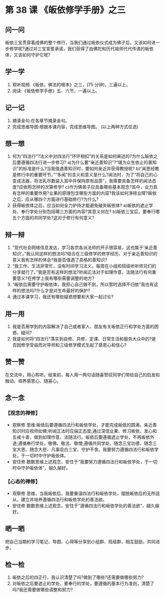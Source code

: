 
# 第 38 课 《皈依修学手册》之三

## 问一问

皈依三宝贯穿着成佛的整个修行，当我们通过皈依仪式成为佛子后，又该如何进一步修学呢?通过对三宝宣誓承诺，我们获得了由佛陀和历代祖师代代传递的皈依体，又该如何守护它呢?

## 学一学

1. 观听视频:《皈依，佛法的根本》之三，(75 分钟)，三遍以上。
2. 阅读:《皈依修学手册》五、六节，一遍以上。

## 记一记

1. 摘录金句:在各章节摘录金句。
2. 完成思维导图:根据本课内容，完成思维导图。
   (以上两种方式任选)

## 想一想

1. 何为“四法行”?法义中对四法行“环环相扣”的关系是如何阐述的?为什么皈依之后要遵循四法行进一步修习?
   a)为什么要“亲近善知识”?“堪为众生依止的善知识”的标准是什么?当我值遇善知识时，要如何亲近并获得教授呢?
   b)“闻思经教是修行中的重要环节。”“多闻”的含义和意义是什么?闻法时，为了“将自己的心变成法器，将法乳尽数装入其中并保持原有品质”，我需要具备怎样的闻法态度?应依照怎样的次第修学?
   c)作为佛弟子应具备哪些基本观念?其中，业力具有怎样的重要作用?业果的原理包含哪些方面的内容?我该如何净除业障?皈依之后，应从哪四个方面进行基础修行?为什么?
2. 获得皈依体之后，应当如何全力护持才能避免破失皈依体?
   a)皈依的遮止学处、奉行学处分别包括哪三方面的内容?其意义何在?
   b)皈依三宝后，要奉行哪五个方面的共同学处?这对于修行有何意义?

## 辩一辩

1. “现代社会网络信息发达，学习各宗各派法师的开示很容易，这也属于‘亲近善知识’。”我认同这样的想法吗?结合在三级修学的修学经历，对于亲近善知识的意义我有怎样的体会?我是否值遇了具格的善知识?
2. “我工作、生活非常忙，没有时间学习法义，每周在小组和班级听听师兄们的分享就行了。”我是否有这样的想法?听闻正法对于如理作意、法随法行有何重要意义?在修学上我有哪些需要调整的地方?
3. “皈依后需要守护皈依体，我担心自己做不到，所以暂时选择不归依”我也有这样的想法吗?什么才是对生命最好的保护?
4. 通过本课学习，我还有哪些疑惑想要和大家一起讨论?

## 用一用

1. 我是否用学到的内容解决了自己或者家人、朋友有关皈依正行和学处方面的困惑、疑问?
2. 我是如何将“四法行”落实到自修、共修、定课、日常生活和服务大众中的?是否因修学受益而对导师和三级修学模式生起了感恩心和信心?

## 赞一赞

在交流中，用心聆听。结束前，每人用一两句话随喜赞叹同学们带给自己的启发和触动，培养感恩心、随喜心。

## 念一念

### 【观念的禅修】

  - 观察修
    思维:皈依后要遵循四法行和皈依学处，才能完成皈依的圆满。亲近善知识时应视师如佛;听闻正法时应端正态度;通过深信业果、修习皈依、发心和五戒十善，做到如理作意、法随法行。皈依后要遵循遮止学处，不再皈依外道;遵循奉行学处，敬佛、敬法、敬僧;遵循共同学处，随念三宝功德、随念三宝大恩、随念大悲、凡事启白三宝、守护不舍。我要努力遵循四法行和皈依学处，于一切时中守护皈依体。
  - 安住修
    数数思维上述观念，安住于“我要努力遵循四法行和皈依学处，于一切时中守护皈依体”，越久越好。

### 【心态的禅修】

  - 观察修
    思维，当我皈依后，我要重温四法行和皈依学处，摆脱皈依后的无所适从，建立并培养遵循四法行和皈依学处的善法欲。
  - 安住修
    数数思维上述观念，安住于“遵循四法行和皈依学处的善法欲”，越久越好。

## 晒一晒

把自己当期的学习笔记、导图、心得等分享到小组群、班级群，相互鼓励，共同进步。

## 检一检

1. 皈依之后的四正行，我认识清楚了吗?做到了哪些?还需要做哪些努力?
2. 对皈依之后要遮止的学处，要奉行的学处，要遵循的基本行为准则，清楚了吗?我还需要做哪些调整和努力?
